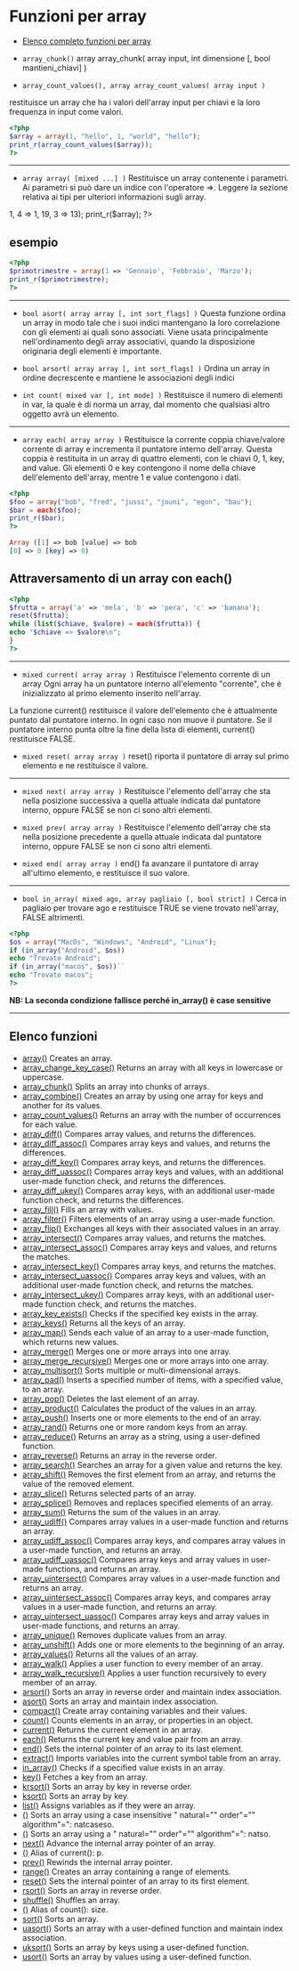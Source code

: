 # Funzioni per array

* [Elenco completo funzioni per array](https://www.php.net/manual/en/ref.array.php)

* `array_chunk()`
array array_chunk( array input, int dimensione [, bool mantieni_chiavi] )

<?php
$input_array = array('a', 'b', 'c', 'd', 'e');
print_r(array_chunk($input_array, 2));
print_r(array_chunk($input_array, 2, true));
?>

* `array_count_values(), array array_count_values( array input )`

restituisce un array che ha i valori dell'array input per chiavi e la loro frequenza in input come valori.

```php
<?php
$array = array(1, "hello", 1, "world", "hello");
print_r(array_count_values($array));
?>
```
---

* `array array( [mixed ...] )`
Restituisce un array contenente i parametri. Ai parametri si può dare un indice con l'operatore =>.
Leggere la sezione relativa ai tipi per ulteriori informazioni sugli array.
<?php
$array = array(1, 1, 1, 1, 1, 8 => 1, 4 => 1, 19, 3 => 13);
print_r($array);
?>

## esempio
```php
<?php
$primotrimestre = array(1 => 'Gennaio', 'Febbraio', 'Marzo');
print_r($primotrimestre);
?>
```

---

* `bool asort( array array [, int sort_flags] )`
Questa funzione ordina un array in modo tale che i suoi indici mantengano la loro correlazione con
gli elementi ai quali sono associati. Viene usata principalmente nell'ordinamento degli array
associativi, quando la disposizione originaria degli elementi è importante.

* `bool arsort( array array [, int sort_flags] )`
Ordina un array in ordine decrescente e mantiene le associazioni degli indici

* `int count( mixed var [, int mode] )`
Restituisce il numero di elementi in var, la quale è di norma un array, dal momento che qualsiasi
altro oggetto avrà un elemento.

---

* `array each( array array )`
Restituisce la corrente coppia chiave/valore corrente di array e incrementa il puntatore interno
dell'array. Questa coppia è restituita in un array di quattro elementi, con le chiavi 0, 1, key, and value. Gli elementi 0 e key contengono il nome della chiave dell'elemento dell'array, mentre 1 e value contengono i dati.

```php
<?php
$foo = array("bob", "fred", "jussi", "jouni", "egon", "bau");
$bar = each($foo);
print_r($bar);
?>

Array ([1] => bob [value] => bob
[0] => 0 [key] => 0)
```

## Attraversamento di un array con each()

```php
<?php
$frutta = array('a' => 'mela', 'b' => 'pera', 'c' => 'banana');
reset($frutta);
while (list($chiave, $valore) = each($frutta)) {
echo "$chiave => $valore\n";
}
?>
```
---

* `mixed current( array array )`
Restituisce l'elemento corrente di un array
Ogni array ha un puntatore interno all'elemento "corrente", che è inizializzato al primo elemento inserito nell'array. 

La funzione current() restituisce il valore dell'elemento che è attualmente puntato dal puntatore interno. In ogni caso non muove il puntatore. Se il puntatore interno punta oltre la fine della lista di elementi, current() restituisce FALSE.



* `mixed reset( array array )`
reset() riporta il puntatore di array sul primo elemento e ne restituisce il valore.

---

* `mixed next( array array )`
Restituisce l'elemento dell'array che sta nella posizione successiva a quella attuale indicata dal
puntatore interno, oppure FALSE se non ci sono altri elementi.

* `mixed prev( array array )`
Restituisce l'elemento dell'array che sta nella posizione precedente a quella attuale indicata dal
puntatore interno, oppure FALSE se non ci sono altri elementi.

* `mixed end( array array )`
end() fa avanzare il puntatore di array all'ultimo elemento, e restituisce il suo valore.

---

* `bool in_array( mixed ago, array pagliaio [, bool strict] )`
Cerca in pagliaio per trovare ago e restituisce TRUE se viene trovato nell'array, FALSE altrimenti.
```php
<?php
$os = array("MacOs", "Windows", "Android", "Linux");
if (in_array("Android", $os))
echo "Trovato Android";
if (in_array("macos", $os))``
echo "Trovato macos";
?>
```

**NB: La seconda condizione fallisce perché in_array() è case sensitive**

---

## Elenco funzioni

* [array()](http://php.net/manual/en/function.array.php) Creates an array.
* [array_change_key_case()](http://php.net/manual/en/function.array-change-key-case.php) Returns an array with all keys in lowercase or uppercase.
* [array_chunk()](http://php.net/manual/en/function.array-chunk.php) Splits an array into chunks of arrays.
* [array_combine()](http://php.net/manual/en/function.array-combine.php) Creates an array by using one array for keys and another for its values.
* [array_count_values()](http://php.net/manual/en/function.array-count-values.php) Returns an array with the number of occurrences for each value.
* [array_diff()](http://php.net/manual/en/function.array-diff.php) Compares array values, and returns the differences.
* [array_diff_assoc()](http://php.net/manual/en/function.array-diff-assoc.php) Compares array keys and values, and returns the differences.
* [array_diff_key()](http://php.net/manual/en/function.array-diff-key.php) Compares array keys, and returns the differences.
* [array_diff_uassoc()](http://php.net/manual/en/function.array-diff-uassoc.php) Compares array keys and values, with an additional user-made function check, and returns the differences.
* [array_diff_ukey()](http://php.net/manual/en/function.array-diff-ukey.php) Compares array keys, with an additional user-made function check, and returns the differences.
* [array_fill()](http://php.net/manual/en/function.array-fill.php) Fills an array with values.
* [array_filter()](http://php.net/manual/en/function.array-filter.php) Filters elements of an array using a user-made function.
* [array_flip()](http://php.net/manual/en/function.array-flip.php) Exchanges all keys with their associated values in an array.
* [array_intersect()](http://php.net/manual/en/function.array-intersect.php) Compares array values, and returns the matches.
* [array_intersect_assoc()](http://php.net/manual/en/function.array-intersect-assoc.php) Compares array keys and values, and returns the matches.
* [array_intersect_key()](http://php.net/manual/en/function.array-intersect-key.php) Compares array keys, and returns the matches.
* [array_intersect_uassoc()](http://php.net/manual/en/function.array-intersect-uassoc.php) Compares array keys and values, with an additional user-made function check, and returns the matches.
* [array_intersect_ukey()](http://php.net/manual/en/function.array-intersect-ukey.php) Compares array keys, with an additional user-made function check, and returns the matches.
* [array_key_exists()](http://php.net/manual/en/function.array-key-exists.php) Checks if the specified key exists in the array.
* [array_keys()](http://php.net/manual/en/function.array-keys.php) Returns all the keys of an array.
* [array_map()](http://php.net/manual/en/function.array-map.php) Sends each value of an array to a user-made function, which returns new values.
* [array_merge()](http://php.net/manual/en/function.array-merge.php) Merges one or more arrays into one array.
* [array_merge_recursive()](http://php.net/manual/en/function.array-merge-recursive.php) Merges one or more arrays into one array.
* [array_multisort()](http://php.net/manual/en/function.array-multisort.php) Sorts multiple or multi-dimensional arrays.
* [array_pad()](http://php.net/manual/en/function.array-pad.php) Inserts a specified number of items, with a specified value, to an array.
* [array_pop()](http://php.net/manual/en/function.array-pop.php) Deletes the last element of an array.
* [array_product()](http://php.net/manual/en/function.array-product.php) Calculates the product of the values in an array.
* [array_push()](http://php.net/manual/en/function.array-push.php) Inserts one or more elements to the end of an array.
* [array_rand()](http://php.net/manual/en/function.array-rand.php) Returns one or more random keys from an array.
* [array_reduce()](http://php.net/manual/en/function.array-reduce.php) Returns an array as a string, using a user-defined function.
* [array_reverse()](http://php.net/manual/en/function.array-reverse.php) Returns an array in the reverse order.
* [array_search()](http://php.net/manual/en/function.array-search.php) Searches an array for a given value and returns the key.
* [array_shift()](http://php.net/manual/en/function.array-shift.php) Removes the first element from an array, and returns the value of the removed element.
* [array_slice()](http://php.net/manual/en/function.array-slice.php) Returns selected parts of an array.
* [array_splice()](http://php.net/manual/en/function.array-splice.php) Removes and replaces specified elements of an array.
* [array_sum()](http://php.net/manual/en/function.array-sum.php) Returns the sum of the values in an array.
* [array_udiff()](http://php.net/manual/en/function.array-udiff.php) Compares array values in a user-made function and returns an array.
* [array_udiff_assoc()](http://php.net/manual/en/function.array-udiff-assoc.php) Compares array keys, and compares array values in a user-made function, and returns an array.
* [array_udiff_uassoc()](http://php.net/manual/en/function.array-udiff-uassoc.php) Compares array keys and array values in user-made functions, and returns an array.
* [array_uintersect()](http://php.net/manual/en/function.array-uintersect.php) Compares array values in a user-made function and returns an array.
* [array_uintersect_assoc()](http://php.net/manual/en/function.array-uintersect-assoc.php) Compares array keys, and compares array values in a user-made function, and returns an array.
* [array_uintersect_uassoc()](http://php.net/manual/en/function.array-uintersect-uassoc.php) Compares array keys and array values in user-made functions, and returns an array.
* [array_unique()](http://php.net/manual/en/function.array-unique.php) Removes duplicate values from an array.
* [array_unshift()](http://php.net/manual/en/function.array-unshift.php) Adds one or more elements to the beginning of an array.
* [array_values()](http://php.net/manual/en/function.array-values.php) Returns all the values of an array.
* [array_walk()](http://php.net/manual/en/function.array-walk.php) Applies a user function to every member of an array.
* [array_walk_recursive()](http://php.net/manual/en/function.array-walk-recursive.php) Applies a user function recursively to every member of an array.
* [arsort()](http://php.net/manual/en/function.arsort.php) Sorts an array in reverse order and maintain index association.
* [asort()](http://php.net/manual/en/function.asort.php) Sorts an array and maintain index association.
* [compact()](http://php.net/manual/en/function.compact.php) Create array containing variables and their values.
* [count()](http://php.net/manual/en/function.count.php) Counts elements in an array, or properties in an object.
* [current()](http://php.net/manual/en/function.current.php) Returns the current element in an array.
* [each()](http://php.net/manual/en/function.each.php) Returns the current key and value pair from an array.
* [end()](http://php.net/manual/en/function.end.php) Sets the internal pointer of an array to its last element.
* [extract()](http://php.net/manual/en/function.extract.php) Imports variables into the current symbol table from an array.
* [in_array()](http://php.net/manual/en/function.in-array.php) Checks if a specified value exists in an array.
* [key()](http://php.net/manual/en/function.key.php) Fetches a key from an array.
* [krsort()](http://php.net/manual/en/function.krsort.php) Sorts an array by key in reverse order.
* [ksort()](http://php.net/manual/en/function.ksort.php) Sorts an array by key.
* [list()](http://php.net/manual/en/function.list.php) Assigns variables as if they were an array.
* [()](http://php.net/manual/en/function.natcasesort.php) Sorts an array using a case insensitive " natural="" order"="" algorithm"=": natcaseso.
* [()](http://php.net/manual/en/function.natsort.php) Sorts an array using a " natural="" order"="" algorithm"=": natso.
* [next()](http://php.net/manual/en/function.next.php) Advance the internal array pointer of an array.
* [()](http://php.net/manual/en/function.current.php) Alias of current(): p.
* [prev()](http://php.net/manual/en/function.prev.php) Rewinds the internal array pointer.
* [range()](http://php.net/manual/en/function.range.php) Creates an array containing a range of elements.
* [reset()](http://php.net/manual/en/function.reset.php) Sets the internal pointer of an array to its first element.
* [rsort()](http://php.net/manual/en/function.rsort.php) Sorts an array in reverse order.
* [shuffle()](http://php.net/manual/en/function.shuffle.php) Shuffles an array.
* [()](http://php.net/manual/en/function.count.php) Alias of count(): size.
* [sort()](http://php.net/manual/en/function.sort.php) Sorts an array.
* [uasort()](http://php.net/manual/en/function.uasort.php) Sorts an array with a user-defined function and maintain index association.
* [uksort()](http://php.net/manual/en/function.uksort.php) Sorts an array by keys using a user-defined function.
* [usort()](http://php.net/manual/en/function.usort.php) Sorts an array by values using a user-defined  function.
